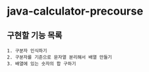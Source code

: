 # java-calculator-precourse

## 구현할 기능 목록
    1. 구분자 인식하기
    2. 구분자를 기준으로 문자열 분리해서 배열 만들기
    3. 배열에 있는 숫자의 합 구하기